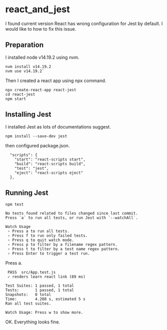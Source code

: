 # react_and_jest
I found current version React has wrong configuration for Jest by default. I would like to how to fix this issue.

## Preparation

I installed node v14.19.2 using nvm.

```
nvm install v14.19.2
nvm use v14.19.2`
```

Then I created a react app using npx command.

```
npx create-react-app react-jest
cd react-jest
npm start
```


## Installing Jest

I installed Jest as lots of documentations suggest.

```
npm install --save-dev jest
```


then configured package.json.

```
  "scripts": {
    "start": "react-scripts start",
    "build": "react-scripts build",
    "test": "jest",
    "eject": "react-scripts eject"
  },  
```

## Running Jest

```
npm test

No tests found related to files changed since last commit.
Press `a` to run all tests, or run Jest with `--watchAll`.

Watch Usage
 › Press a to run all tests.
 › Press f to run only failed tests.
 › Press q to quit watch mode.
 › Press p to filter by a filename regex pattern.
 › Press t to filter by a test name regex pattern.
 › Press Enter to trigger a test run.
 ```

 Press a.

 ```
  PASS  src/App.test.js
  ✓ renders learn react link (89 ms)

Test Suites: 1 passed, 1 total
Tests:       1 passed, 1 total
Snapshots:   0 total
Time:        4.208 s, estimated 5 s
Ran all test suites.

Watch Usage: Press w to show more.
```

OK. Everything looks fine.



